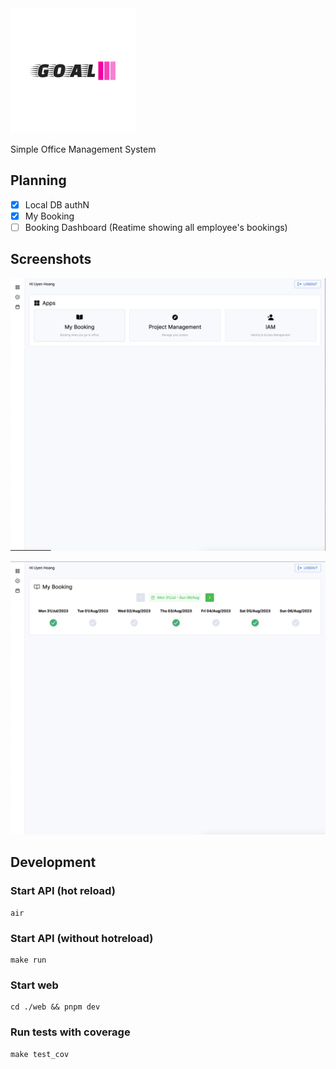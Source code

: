 <img src="art/logo-color.svg" alt="drawing" style="width:200px;"/>

Simple Office Management System

## Planning
- [x] Local DB authN
- [x] My Booking
- [ ] Booking Dashboard (Reatime showing all employee's bookings)

## Screenshots

![1](art/assets/goal-01.png)

![2](art/assets/goal-02.png)

## Development

### Start API (hot reload)
```
air
```

### Start API (without hotreload)
```
make run
```

### Start web
```
cd ./web && pnpm dev
```

### Run tests with coverage
```
make test_cov
```